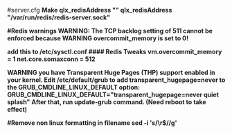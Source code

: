 #server.cfg
<b>Make qlx_redisAddress ""
qlx_redisAddress "/var/run/redis/redis-server.sock"

#Redis warnings
<b>WARNING: The TCP backlog setting of 511 cannot be enforced because
<b>WARNING overcommit_memory is set to 0!

<b>add this to /etc/sysctl.conf
<b>#### Redis Tweaks
<b>vm.overcommit_memory = 1
<b>net.core.somaxconn = 512 

<b>WARNING you have Transparent Huge Pages (THP) support enabled in your kernel.
<b>Edit /etc/default/grub to add transparent_hugepage=never to the GRUB_CMDLINE_LINUX_DEFAULT option:
<b>GRUB_CMDLINE_LINUX_DEFAULT="transparent_hugepage=never quiet splash"
<b>After that, run update-grub command. (Need reboot to take effect)


#Remove non linux formatting in filename
<b>sed -i 's/\r$//g'
